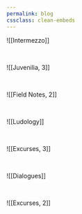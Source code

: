 ```yaml
---
permalink: blog
cssclass: clean-embeds
---
```


![[Intermezzo]]

<br>

![[Juvenilia, 3]]

<br>

![[Field Notes, 2]]

<br>

![[Ludology]]

<br>

![[Excurses, 3]]

<br>

![[Dialogues]]

<br>

![[Excurses, 2]]
